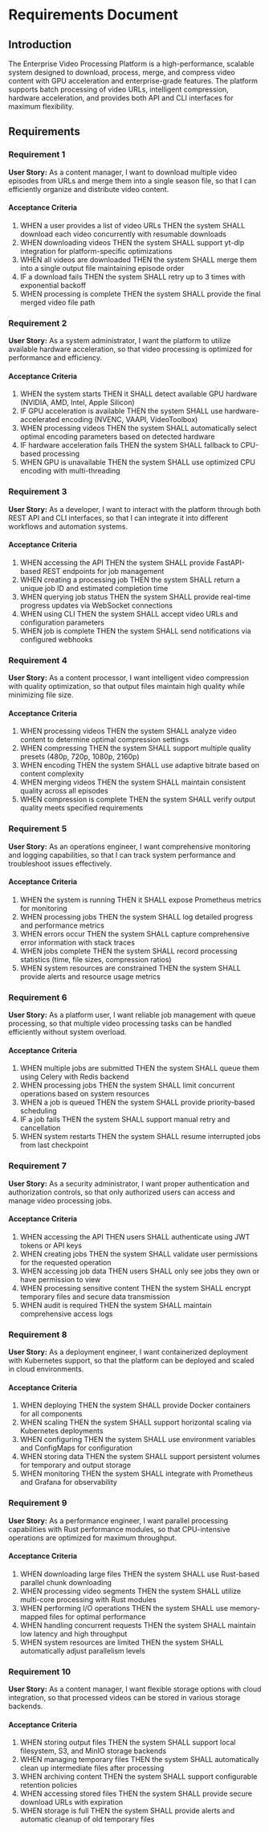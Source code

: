 # Requirements Document

## Introduction

The Enterprise Video Processing Platform is a high-performance, scalable system designed to download, process, merge, and compress video content with GPU acceleration and enterprise-grade features. The platform supports batch processing of video URLs, intelligent compression, hardware acceleration, and provides both API and CLI interfaces for maximum flexibility.

## Requirements

### Requirement 1

**User Story:** As a content manager, I want to download multiple video episodes from URLs and merge them into a single season file, so that I can efficiently organize and distribute video content.

#### Acceptance Criteria

1. WHEN a user provides a list of video URLs THEN the system SHALL download each video concurrently with resumable downloads
2. WHEN downloading videos THEN the system SHALL support yt-dlp integration for platform-specific optimizations
3. WHEN all videos are downloaded THEN the system SHALL merge them into a single output file maintaining episode order
4. IF a download fails THEN the system SHALL retry up to 3 times with exponential backoff
5. WHEN processing is complete THEN the system SHALL provide the final merged video file path

### Requirement 2

**User Story:** As a system administrator, I want the platform to utilize available hardware acceleration, so that video processing is optimized for performance and efficiency.

#### Acceptance Criteria

1. WHEN the system starts THEN it SHALL detect available GPU hardware (NVIDIA, AMD, Intel, Apple Silicon)
2. IF GPU acceleration is available THEN the system SHALL use hardware-accelerated encoding (NVENC, VAAPI, VideoToolbox)
3. WHEN processing videos THEN the system SHALL automatically select optimal encoding parameters based on detected hardware
4. IF hardware acceleration fails THEN the system SHALL fallback to CPU-based processing
5. WHEN GPU is unavailable THEN the system SHALL use optimized CPU encoding with multi-threading

### Requirement 3

**User Story:** As a developer, I want to interact with the platform through both REST API and CLI interfaces, so that I can integrate it into different workflows and automation systems.

#### Acceptance Criteria

1. WHEN accessing the API THEN the system SHALL provide FastAPI-based REST endpoints for job management
2. WHEN creating a processing job THEN the system SHALL return a unique job ID and estimated completion time
3. WHEN querying job status THEN the system SHALL provide real-time progress updates via WebSocket connections
4. WHEN using CLI THEN the system SHALL accept video URLs and configuration parameters
5. WHEN job is complete THEN the system SHALL send notifications via configured webhooks

### Requirement 4

**User Story:** As a content processor, I want intelligent video compression with quality optimization, so that output files maintain high quality while minimizing file size.

#### Acceptance Criteria

1. WHEN processing videos THEN the system SHALL analyze video content to determine optimal compression settings
2. WHEN compressing THEN the system SHALL support multiple quality presets (480p, 720p, 1080p, 2160p)
3. WHEN encoding THEN the system SHALL use adaptive bitrate based on content complexity
4. WHEN merging videos THEN the system SHALL maintain consistent quality across all episodes
5. WHEN compression is complete THEN the system SHALL verify output quality meets specified requirements

### Requirement 5

**User Story:** As an operations engineer, I want comprehensive monitoring and logging capabilities, so that I can track system performance and troubleshoot issues effectively.

#### Acceptance Criteria

1. WHEN the system is running THEN it SHALL expose Prometheus metrics for monitoring
2. WHEN processing jobs THEN the system SHALL log detailed progress and performance metrics
3. WHEN errors occur THEN the system SHALL capture comprehensive error information with stack traces
4. WHEN jobs complete THEN the system SHALL record processing statistics (time, file sizes, compression ratios)
5. WHEN system resources are constrained THEN the system SHALL provide alerts and resource usage metrics

### Requirement 6

**User Story:** As a platform user, I want reliable job management with queue processing, so that multiple video processing tasks can be handled efficiently without system overload.

#### Acceptance Criteria

1. WHEN multiple jobs are submitted THEN the system SHALL queue them using Celery with Redis backend
2. WHEN processing jobs THEN the system SHALL limit concurrent operations based on system resources
3. WHEN a job is queued THEN the system SHALL provide priority-based scheduling
4. IF a job fails THEN the system SHALL support manual retry and cancellation
5. WHEN system restarts THEN the system SHALL resume interrupted jobs from last checkpoint

### Requirement 7

**User Story:** As a security administrator, I want proper authentication and authorization controls, so that only authorized users can access and manage video processing jobs.

#### Acceptance Criteria

1. WHEN accessing the API THEN users SHALL authenticate using JWT tokens or API keys
2. WHEN creating jobs THEN the system SHALL validate user permissions for the requested operation
3. WHEN accessing job data THEN users SHALL only see jobs they own or have permission to view
4. WHEN processing sensitive content THEN the system SHALL encrypt temporary files and secure data transmission
5. WHEN audit is required THEN the system SHALL maintain comprehensive access logs

### Requirement 8

**User Story:** As a deployment engineer, I want containerized deployment with Kubernetes support, so that the platform can be deployed and scaled in cloud environments.

#### Acceptance Criteria

1. WHEN deploying THEN the system SHALL provide Docker containers for all components
2. WHEN scaling THEN the system SHALL support horizontal scaling via Kubernetes deployments
3. WHEN configuring THEN the system SHALL use environment variables and ConfigMaps for configuration
4. WHEN storing data THEN the system SHALL support persistent volumes for temporary and output storage
5. WHEN monitoring THEN the system SHALL integrate with Prometheus and Grafana for observability

### Requirement 9

**User Story:** As a performance engineer, I want parallel processing capabilities with Rust performance modules, so that CPU-intensive operations are optimized for maximum throughput.

#### Acceptance Criteria

1. WHEN downloading large files THEN the system SHALL use Rust-based parallel chunk downloading
2. WHEN processing video segments THEN the system SHALL utilize multi-core processing with Rust modules
3. WHEN performing I/O operations THEN the system SHALL use memory-mapped files for optimal performance
4. WHEN handling concurrent requests THEN the system SHALL maintain low latency and high throughput
5. WHEN system resources are limited THEN the system SHALL automatically adjust parallelism levels

### Requirement 10

**User Story:** As a content manager, I want flexible storage options with cloud integration, so that processed videos can be stored in various storage backends.

#### Acceptance Criteria

1. WHEN storing output files THEN the system SHALL support local filesystem, S3, and MinIO storage backends
2. WHEN managing temporary files THEN the system SHALL automatically clean up intermediate files after processing
3. WHEN archiving content THEN the system SHALL support configurable retention policies
4. WHEN accessing stored files THEN the system SHALL provide secure download URLs with expiration
5. WHEN storage is full THEN the system SHALL provide alerts and automatic cleanup of old temporary files